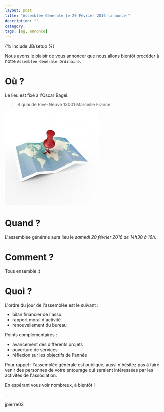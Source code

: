 ```yaml
---
layout: post
title: "Assemblée Générale le 20 Février 2016 [annonce]"
description: ""
category: 
tags: [ag, annonce]
---
```


{% include JB/setup %}

Nous avons le plaisir de vous annoncer que nous allons bientôt procéder à notre `Assemblée Générale Ordinaire`.

# Où ?

Le lieu est fixé à l'Oscar Bagel.

> 8 quai de Rive-Neuve
> 13001 Marseille
> France 


[![lieu](/assets/files/2015/02/lieu.jpg)](http://www.openstreetmap.org/?mlat=43.29357&mlon=5.37236#map=19/43.29357/5.37236)

# Quand ?

L'assemblée générale aura lieu le _samedi 20 février 2016 de 14h30 à 16h_.

# Comment ?

Tous ensemble :)

# Quoi ?

L'ordre du jour de l'assemblée est le suivant :

* bilan financier de l'asso.
* rapport moral d'activité
* renouvellement du bureau

Points complémentaires :

* avancement des différents projets
* ouverture de services
* réflexion sur les objectifs de l'année

Pour rappel : l'assemblée générale est publique, aussi n'hésitez pas à faire venir des personnes de votre entourage qui seraient intéressées par les activités de l'association.

En espérant vous voir nombreux, à bientôt !

--

jpierre03
